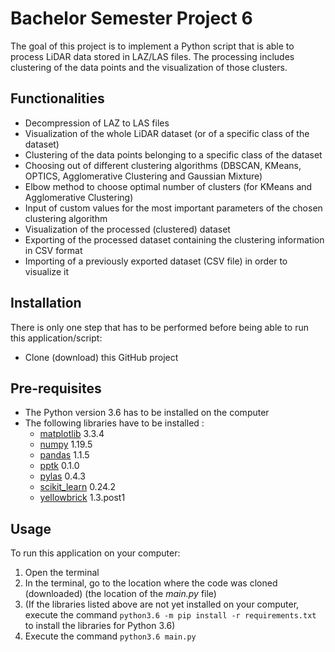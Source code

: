 # Bachelor Semester Project 6
The goal of this project is to implement a Python script that is able to process LiDAR data stored in LAZ/LAS files. The processing includes clustering of the data points and the visualization of those clusters.

## Functionalities
 - Decompression of LAZ to LAS files
 - Visualization of the whole LiDAR dataset (or of a specific class of the dataset)
 - Clustering of the data points belonging to a specific class of the dataset
 - Choosing out of different clustering algorithms (DBSCAN, KMeans, OPTICS, Agglomerative Clustering and Gaussian Mixture)
 - Elbow method to choose optimal number of clusters (for KMeans and Agglomerative Clustering)
 - Input of custom values for the most important parameters of the chosen clustering algorithm
 - Visualization of the processed (clustered) dataset
 - Exporting of the processed dataset containing the clustering information in CSV format
 - Importing of a previously exported dataset (CSV file) in order to visualize it

## Installation
There is only one step that has to be performed before being able to run this application/script:
- Clone (download) this GitHub project

## Pre-requisites
- The Python version 3.6 has to be installed on the computer
- The following libraries have to be installed :
  - [matplotlib](https://matplotlib.org/) 3.3.4
  - [numpy](https://numpy.org/) 1.19.5
  - [pandas](https://pandas.pydata.org/) 1.1.5
  - [pptk](https://heremaps.github.io/pptk/index.html) 0.1.0
  - [pylas](https://pylas.readthedocs.io/en/latest/) 0.4.3
  - [scikit_learn](https://scikit-learn.org/stable/) 0.24.2
  - [yellowbrick](https://www.scikit-yb.org/en/latest/) 1.3.post1


## Usage
To run this application on your computer:
1. Open the terminal
2. In the terminal, go to the location where the code was cloned (downloaded) (the location of the *main.py* file)
3. (If the libraries listed above are not yet installed on your computer, execute the command ``python3.6 -m pip install -r requirements.txt`` to install the libraries for Python 3.6)
4. Execute the command ``python3.6 main.py``
